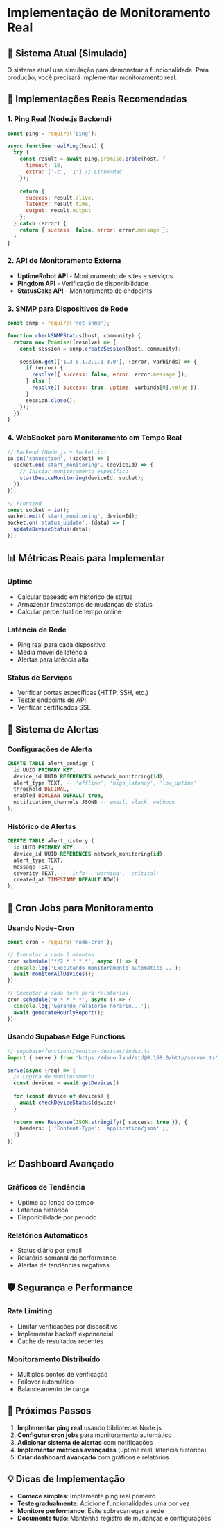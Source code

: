 # Implementação de Monitoramento Real

## 🚀 **Sistema Atual (Simulado)**

O sistema atual usa simulação para demonstrar a funcionalidade. Para produção, você precisará implementar monitoramento real.

## 🔧 **Implementações Reais Recomendadas**

### 1. **Ping Real (Node.js Backend)**
```javascript
const ping = require('ping');

async function realPing(host) {
  try {
    const result = await ping.promise.probe(host, {
      timeout: 10,
      extra: ['-c', '1'] // Linux/Mac
    });
    
    return {
      success: result.alive,
      latency: result.time,
      output: result.output
    };
  } catch (error) {
    return { success: false, error: error.message };
  }
}
```

### 2. **API de Monitoramento Externa**
- **UptimeRobot API** - Monitoramento de sites e serviços
- **Pingdom API** - Verificação de disponibilidade
- **StatusCake API** - Monitoramento de endpoints

### 3. **SNMP para Dispositivos de Rede**
```javascript
const snmp = require('net-snmp');

function checkSNMPStatus(host, community) {
  return new Promise((resolve) => {
    const session = snmp.createSession(host, community);
    
    session.get(['1.3.6.1.2.1.1.3.0'], (error, varbinds) => {
      if (error) {
        resolve({ success: false, error: error.message });
      } else {
        resolve({ success: true, uptime: varbinds[0].value });
      }
      session.close();
    });
  });
}
```

### 4. **WebSocket para Monitoramento em Tempo Real**
```javascript
// Backend (Node.js + Socket.io)
io.on('connection', (socket) => {
  socket.on('start_monitoring', (deviceId) => {
    // Iniciar monitoramento específico
    startDeviceMonitoring(deviceId, socket);
  });
});

// Frontend
const socket = io();
socket.emit('start_monitoring', deviceId);
socket.on('status_update', (data) => {
  updateDeviceStatus(data);
});
```

## 📊 **Métricas Reais para Implementar**

### **Uptime**
- Calcular baseado em histórico de status
- Armazenar timestamps de mudanças de status
- Calcular percentual de tempo online

### **Latência de Rede**
- Ping real para cada dispositivo
- Média móvel de latência
- Alertas para latência alta

### **Status de Serviços**
- Verificar portas específicas (HTTP, SSH, etc.)
- Testar endpoints de API
- Verificar certificados SSL

## 🚨 **Sistema de Alertas**

### **Configurações de Alerta**
```sql
CREATE TABLE alert_configs (
  id UUID PRIMARY KEY,
  device_id UUID REFERENCES network_monitoring(id),
  alert_type TEXT, -- 'offline', 'high_latency', 'low_uptime'
  threshold DECIMAL,
  enabled BOOLEAN DEFAULT true,
  notification_channels JSONB -- email, slack, webhook
);
```

### **Histórico de Alertas**
```sql
CREATE TABLE alert_history (
  id UUID PRIMARY KEY,
  device_id UUID REFERENCES network_monitoring(id),
  alert_type TEXT,
  message TEXT,
  severity TEXT, -- 'info', 'warning', 'critical'
  created_at TIMESTAMP DEFAULT NOW()
);
```

## 🔄 **Cron Jobs para Monitoramento**

### **Usando Node-Cron**
```javascript
const cron = require('node-cron');

// Executar a cada 2 minutos
cron.schedule('*/2 * * * *', async () => {
  console.log('Executando monitoramento automático...');
  await monitorAllDevices();
});

// Executar a cada hora para relatórios
cron.schedule('0 * * * *', async () => {
  console.log('Gerando relatório horário...');
  await generateHourlyReport();
});
```

### **Usando Supabase Edge Functions**
```typescript
// supabase/functions/monitor-devices/index.ts
import { serve } from 'https://deno.land/std@0.168.0/http/server.ts'

serve(async (req) => {
  // Lógica de monitoramento
  const devices = await getDevices()
  
  for (const device of devices) {
    await checkDeviceStatus(device)
  }
  
  return new Response(JSON.stringify({ success: true }), {
    headers: { 'Content-Type': 'application/json' },
  })
})
```

## 📈 **Dashboard Avançado**

### **Gráficos de Tendência**
- Uptime ao longo do tempo
- Latência histórica
- Disponibilidade por período

### **Relatórios Automáticos**
- Status diário por email
- Relatório semanal de performance
- Alertas de tendências negativas

## 🛡️ **Segurança e Performance**

### **Rate Limiting**
- Limitar verificações por dispositivo
- Implementar backoff exponencial
- Cache de resultados recentes

### **Monitoramento Distribuído**
- Múltiplos pontos de verificação
- Failover automático
- Balanceamento de carga

## 🚀 **Próximos Passos**

1. **Implementar ping real** usando bibliotecas Node.js
2. **Configurar cron jobs** para monitoramento automático
3. **Adicionar sistema de alertas** com notificações
4. **Implementar métricas avançadas** (uptime real, latência histórica)
5. **Criar dashboard avançado** com gráficos e relatórios

## 💡 **Dicas de Implementação**

- **Comece simples**: Implemente ping real primeiro
- **Teste gradualmente**: Adicione funcionalidades uma por vez
- **Monitore performance**: Evite sobrecarregar a rede
- **Documente tudo**: Mantenha registro de mudanças e configurações
